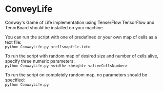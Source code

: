 # ConveyLife
Conway's Game of Life implementation using TenserFlow
TensorFlow and TenorBoard should be installed on your machine.

You can run the script with one of predefined or your own map of cells as a text file:<br/>
`python ConwayLife.py <cellsmapfile.txt>`

To run the script with random map of desired size and number of cells alive, specify three numeric parameters:<br/>
`python ConwayLife.py <width> <height> <aliveCellsNumber>`
  
To run the script on completely random map, no parameters should be specified:<br/>
`python ConwayLife.py`
